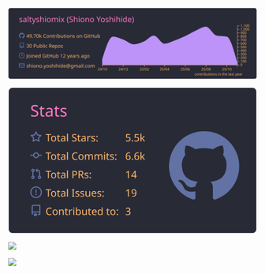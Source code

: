 ![](https://raw.githubusercontent.com/saltyshiomix/saltyshiomix/master/profile-summary-card-output/dracula/0-profile-details.svg)

![](https://raw.githubusercontent.com/saltyshiomix/saltyshiomix/master/profile-summary-card-output/dracula/3-stats.svg)

![](https://komarev.com/ghpvc/?username=saltyshiomix&color=blueviolet&style=flat-square)

![](https://hit.yhype.me/github/profile?user_id=5608079)
